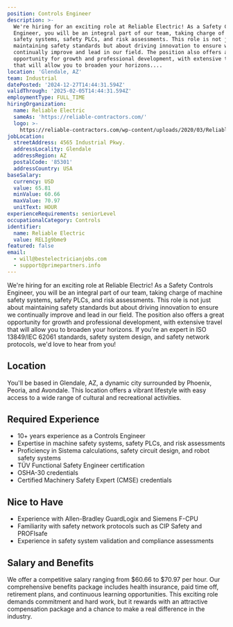 ```yaml
---
position: Controls Engineer
description: >-
  We're hiring for an exciting role at Reliable Electric! As a Safety Controls
  Engineer, you will be an integral part of our team, taking charge of machine
  safety systems, safety PLCs, and risk assessments. This role is not just about
  maintaining safety standards but about driving innovation to ensure we
  continually improve and lead in our field. The position also offers a great
  opportunity for growth and professional development, with extensive travel
  that will allow you to broaden your horizons....
location: 'Glendale, AZ'
team: Industrial
datePosted: '2024-12-27T14:44:31.594Z'
validThrough: '2025-02-05T14:44:31.594Z'
employmentType: FULL_TIME
hiringOrganization:
  name: Reliable Electric
  sameAs: 'https://reliable-contractors.com/'
  logo: >-
    https://reliable-contractors.com/wp-content/uploads/2020/03/Reliable-Electric-Logo.jpg
jobLocation:
  streetAddress: 4565 Industrial Pkwy.
  addressLocality: Glendale
  addressRegion: AZ
  postalCode: '85301'
  addressCountry: USA
baseSalary:
  currency: USD
  value: 65.81
  minValue: 60.66
  maxValue: 70.97
  unitText: HOUR
experienceRequirements: seniorLevel
occupationalCategory: Controls
identifier:
  name: Reliable Electric
  value: RELIg9bme9
featured: false
email:
  - will@bestelectricianjobs.com
  - support@primepartners.info
---
```




We're hiring for an exciting role at Reliable Electric! As a Safety Controls Engineer, you will be an integral part of our team, taking charge of machine safety systems, safety PLCs, and risk assessments. This role is not just about maintaining safety standards but about driving innovation to ensure we continually improve and lead in our field. The position also offers a great opportunity for growth and professional development, with extensive travel that will allow you to broaden your horizons. If you're an expert in ISO 13849/IEC 62061 standards, safety system design, and safety network protocols, we'd love to hear from you!

## Location

You'll be based in Glendale, AZ, a dynamic city surrounded by Phoenix, Peoria, and Avondale. This location offers a vibrant lifestyle with easy access to a wide range of cultural and recreational activities.

## Required Experience

- 10+ years experience as a Controls Engineer
- Expertise in machine safety systems, safety PLCs, and risk assessments
- Proficiency in Sistema calculations, safety circuit design, and robot safety systems
- TÜV Functional Safety Engineer certification
- OSHA-30 credentials
- Certified Machinery Safety Expert (CMSE) credentials

## Nice to Have

- Experience with Allen-Bradley GuardLogix and Siemens F-CPU
- Familiarity with safety network protocols such as CIP Safety and PROFIsafe
- Experience in safety system validation and compliance assessments

## Salary and Benefits

We offer a competitive salary ranging from $60.66 to $70.97 per hour. Our comprehensive benefits package includes health insurance, paid time off, retirement plans, and continuous learning opportunities. This exciting role demands commitment and hard work, but it rewards with an attractive compensation package and a chance to make a real difference in the industry.